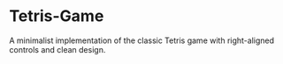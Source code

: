 # Tetris-Game
A minimalist implementation of the classic Tetris game with right-aligned controls and clean design.
